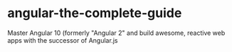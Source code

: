 # angular-the-complete-guide

Master Angular 10 (formerly "Angular 2" and build awesome, reactive web apps with the successor of Angular.js
